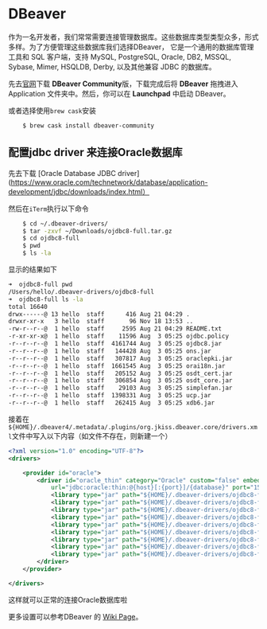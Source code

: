 # DBeaver

作为一名开发者，我们常常需要连接管理数据库。这些数据库类型类型众多，形式多样。为了方便管理这些数据库我们选择DBeaver， 它是一个通用的数据库管理工具和 SQL 客户端，支持 MySQL, PostgreSQL, Oracle, DB2, MSSQL, Sybase, Mimer, HSQLDB, Derby, 以及其他兼容 JDBC 的数据库。

先去[官网](https://dbeaver.io/download/)下载 **DBeaver Community**版，下载完成后将 **DBeaver** 拖拽进入 Application 文件夹中。然后，你可以在 **Launchpad** 中启动 DBeaver。

或者选择使用`brew cask`安装

```bash
    $ brew cask install dbeaver-community
```

## 配置jdbc driver 来连接Oracle数据库

先去下载 [Oracle Database JDBC driver](https://www.oracle.com/technetwork/database/application-development/jdbc/downloads/index.html）

然后在`iTerm`执行以下命令

```bash
    $ cd ~/.dbeaver-drivers/
    $ tar -zxvf ~/Downloads/ojdbc8-full.tar.gz
    $ cd ojdbc8-full
    $ pwd
    $ ls -la
```

显示的结果如下

```bash
➜  ojdbc8-full pwd
/Users/hello/.dbeaver-drivers/ojdbc8-full
➜  ojdbc8-full ls -la
total 16640
drwx------@ 13 hello  staff      416 Aug 21 04:29 .
drwxr-xr-x   3 hello  staff       96 Nov 18 13:53 ..
-rw-r--r--@  1 hello  staff     2595 Aug 21 04:29 README.txt
-r-xr-xr-x@  1 hello  staff    11596 Aug  3 05:25 ojdbc.policy
-r--r--r--@  1 hello  staff  4161744 Aug  3 05:25 ojdbc8.jar
-r--r--r--@  1 hello  staff   144428 Aug  3 05:25 ons.jar
-r--r--r--@  1 hello  staff   307817 Aug  3 05:25 oraclepki.jar
-r--r--r--@  1 hello  staff  1661545 Aug  3 05:25 orai18n.jar
-r--r--r--@  1 hello  staff   205152 Aug  3 05:25 osdt_cert.jar
-r--r--r--@  1 hello  staff   306854 Aug  3 05:25 osdt_core.jar
-r--r--r--@  1 hello  staff    29103 Aug  3 05:25 simplefan.jar
-r--r--r--@  1 hello  staff  1398331 Aug  3 05:25 ucp.jar
-r--r--r--@  1 hello  staff   262415 Aug  3 05:25 xdb6.jar
```

接着在`${HOME}/.dbeaver4/.metadata/.plugins/org.jkiss.dbeaver.core/drivers.xml`文件中写入以下内容（如文件不存在，则新建一个）
```xml
<?xml version="1.0" encoding="UTF-8"?>
<drivers>

    <provider id="oracle">
        <driver id="oracle_thin" category="Oracle" custom="false" embedded="false" name="Oracle" class="oracle.jdbc.OracleDriver"
            url="jdbc:oracle:thin:@{host}[:{port}]/{database}" port="1521" description="Oracle thin driver. Doesn&#39;t require Oracle client.">
            <library type="jar" path="${HOME}/.dbeaver-drivers/ojdbc8-full/ojdbc8.jar" custom="true" />
            <library type="jar" path="${HOME}/.dbeaver-drivers/ojdbc8-full/orai18n.jar" custom="true" />
            <library type="jar" path="${HOME}/.dbeaver-drivers/ojdbc8-full/xdb6.jar" custom="true" />
            <library type="jar" path="${HOME}/.dbeaver-drivers/ojdbc8-full/ons.jar" custom="true" />
            <library type="jar" path="${HOME}/.dbeaver-drivers/ojdbc8-full/oraclepki.jar" custom="true" />
            <library type="jar" path="${HOME}/.dbeaver-drivers/ojdbc8-full/osdt_cert.jar" custom="true" />
            <library type="jar" path="${HOME}/.dbeaver-drivers/ojdbc8-full/osdt_core.jar" custom="true" />
            <library type="jar" path="${HOME}/.dbeaver-drivers/ojdbc8-full/simplefan.jar" custom="true" />
            <library type="jar" path="${HOME}/.dbeaver-drivers/ojdbc8-full/ucp.jar" custom="true" />
        </driver>
    </provider>

</drivers>
```

这样就可以正常的连接Oracle数据库啦

更多设置可以参考DBeaver 的 [Wiki Page](https://github.com/dbeaver/dbeaver/wiki/Admin-Manage-Drivers)。